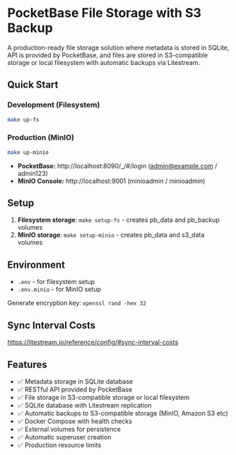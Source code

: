 # PocketBase File Storage with S3 Backup

A production-ready file storage solution where metadata is stored in SQLite, API is provided by PocketBase, and files are stored in S3-compatible storage or local filesystem with automatic backups via Litestream.

## Quick Start

### Development (Filesystem)
```bash
make up-fs
```

### Production (MinIO)
```bash
make up-minio
```

- **PocketBase:** http://localhost:8090/_/#/login (admin@example.com / admin123)
- **MinIO Console:** http://localhost:9001 (minioadmin / minioadmin)

## Setup

1. **Filesystem storage**: `make setup-fs` - creates pb_data and pb_backup volumes
2. **MinIO storage**: `make setup-minio` - creates pb_data and s3_data volumes

## Environment

- `.env` - for filesystem setup
- `.env.minio` - for MinIO setup

Generate encryption key: `openssl rand -hex 32`

## Sync Interval Costs

https://litestream.io/reference/config/#sync-interval-costs

## Features

- ✅ Metadata storage in SQLite database
- ✅ RESTful API provided by PocketBase
- ✅ File storage in S3-compatible storage or local filesystem
- ✅ SQLite database with Litestream replication
- ✅ Automatic backups to S3-compatible storage (MinIO, Amazon S3 etc)
- ✅ Docker Compose with health checks
- ✅ External volumes for persistence
- ✅ Automatic superuser creation
- ✅ Production resource limits